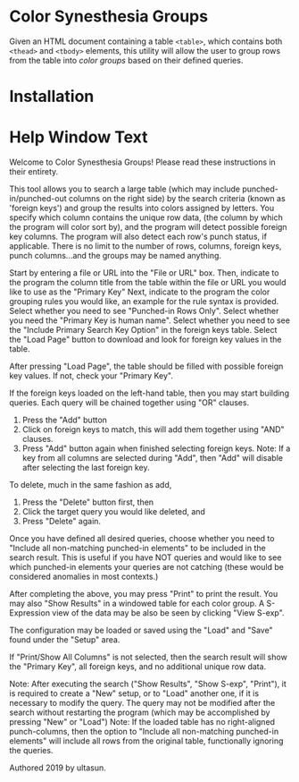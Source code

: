 # Color Synesthesia Groups
Given an HTML document containing a table `<table>`, which contains both `<thead>` and `<tbody>` elements, this utility will allow the user to group rows from the table into *color groups* based on their defined queries.

# Installation

# Help Window Text
Welcome to Color Synesthesia Groups!  Please read these instructions in their entirety.

This tool allows you to search a large table (which may include punched-in/punched-out columns on the right side) by the search criteria
(known as 'foreign keys') and group the results into colors assigned by letters.  You specify which column contains the unique row data,
(the column by which the program will color sort by), and the program will detect possible foreign key columns.  The program will also detect each row's
punch status, if applicable.  There is no limit to the number of rows, columns, foreign keys, punch columns...and the groups may be named anything.

Start by entering a file or URL into the "File or URL" box.
Then, indicate to the program the column title from the table within the file or URL you would like to use as the "Primary Key"
Next, indicate to the program the color grouping rules you would like, an example for the rule syntax is provided.
Select whether you need to see "Punched-in Rows Only".
Select whether you need the "Primary Key is human name".
Select whether you need to see the "Include Primary Search Key Option" in the foreign keys table.
Select the "Load Page" button to download and look for foreign key values in the table.

After pressing "Load Page", the table should be filled with possible foreign key values.  If not, check your "Primary Key".

 If the foreign keys loaded on the left-hand table, then you may start building queries.  Each query will be chained together using "OR" clauses.
1. Press the "Add" button
2. Click on foreign keys to match, this will add them together using "AND" clauses.
3. Press "Add" button again when finished selecting foreign keys.
Note: If a key from all columns are selected during "Add", then "Add" will disable after selecting the last foreign key.

To delete, much in the same fashion as add,
1. Press the "Delete" button first, then 
2. Click the target query you would like deleted, and 
3. Press "Delete" again.

Once you have defined all desired queries, choose whether you need to "Include all non-matching punched-in elements" to be included in the search result.
This is useful if you have NOT queries and would like to see which punched-in elements your queries are not catching (these would be considered anomalies in most contexts.)

After completing the above, you may press "Print" to print the result.
You may also "Show Results" in a windowed table for each color group.
A S-Expression view of the data may be also be seen by clicking "View S-exp".

The configuration may be loaded or saved using the "Load" and "Save" found under the "Setup" area.

If "Print/Show All Columns" is not selected, then the search result will show the "Primary Key", all foreign keys, and no additional unique row data.

Note: After executing the search ("Show Results", "Show S-exp", "Print"), it is required to create a "New" setup, or to "Load" another one, if it is necessary
to modify the query.  The query may not be modified after the search without restarting the program (which may be accomplished by pressing "New" or "Load")
Note: If the loaded table has no right-aligned punch-columns, then the option to "Include all non-matching punched-in elements" will include all rows
from the original table, functionally ignoring the queries.

Authored 2019 by ultasun.
